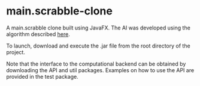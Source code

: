 # main.scrabble-clone
A main.scrabble clone built using JavaFX. The AI was developed using the algorithm described [here](http://dl.acm.org/citation.cfm?id=42420).

To launch, download and execute the .jar file from the root directory of the project.

Note that the interface to the computational backend can be obtained by downloading the API and util packages.
Examples on how to use the API are provided in the test package.
